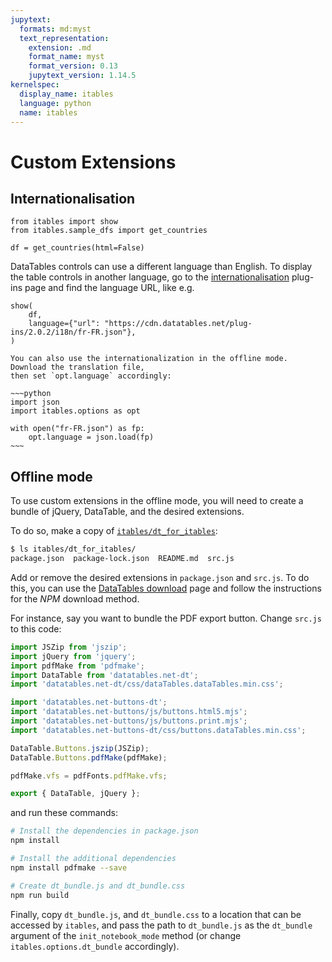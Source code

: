 ```yaml
---
jupytext:
  formats: md:myst
  text_representation:
    extension: .md
    format_name: myst
    format_version: 0.13
    jupytext_version: 1.14.5
kernelspec:
  display_name: itables
  language: python
  name: itables
---
```


# Custom Extensions

## Internationalisation

```{code-cell}
from itables import show
from itables.sample_dfs import get_countries

df = get_countries(html=False)
```

DataTables controls can use a different language than English. To
display the table controls in another language, go to the [internationalisation](https://datatables.net/plug-ins/i18n/)
plug-ins page and find the language URL, like e.g.

```{code-cell}
show(
    df,
    language={"url": "https://cdn.datatables.net/plug-ins/2.0.2/i18n/fr-FR.json"},
)
```

```tip
You can also use the internationalization in the offline mode. Download the translation file,
then set `opt.language` accordingly:

~~~python
import json
import itables.options as opt

with open("fr-FR.json") as fp:
    opt.language = json.load(fp)
~~~
```

## Offline mode

To use custom extensions in the offline mode, you will need
to create a bundle of jQuery, DataTable, and the desired extensions.

To do so, make a copy of
[`itables/dt_for_itables`](https://github.com/mwouts/itables/tree/main/itables/dt_for_itables):
```bash
$ ls itables/dt_for_itables/
package.json  package-lock.json  README.md  src.js
```

Add or remove the desired extensions in `package.json` and `src.js`. To do this,
you can use the [DataTables download](https://datatables.net/download/) page and
follow the instructions for the _NPM_ download method.

For instance, say you want to bundle the PDF export button. Change
`src.js` to this code:
```javascript
import JSZip from 'jszip';
import jQuery from 'jquery';
import pdfMake from 'pdfmake';
import DataTable from 'datatables.net-dt';
import 'datatables.net-dt/css/dataTables.dataTables.min.css';

import 'datatables.net-buttons-dt';
import 'datatables.net-buttons/js/buttons.html5.mjs';
import 'datatables.net-buttons/js/buttons.print.mjs';
import 'datatables.net-buttons-dt/css/buttons.dataTables.min.css';

DataTable.Buttons.jszip(JSZip);
DataTable.Buttons.pdfMake(pdfMake);

pdfMake.vfs = pdfFonts.pdfMake.vfs;

export { DataTable, jQuery };
```

and run these commands:
```bash
# Install the dependencies in package.json
npm install

# Install the additional dependencies
npm install pdfmake --save

# Create dt_bundle.js and dt_bundle.css
npm run build
```

Finally, copy `dt_bundle.js`, and `dt_bundle.css` to a location that can be accessed by `itables`, and
pass the path to `dt_bundle.js` as the `dt_bundle` argument of the `init_notebook_mode` method
(or change `itables.options.dt_bundle` accordingly).
